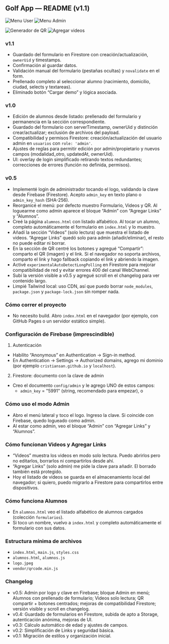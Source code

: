 ## Golf App — README (v1.1)

![Menu User](https://github.com/user-attachments/assets/736d311e-ee49-4129-9dca-334949de6ab3)
![Menu Admin](https://github.com/user-attachments/assets/edd333a2-8c30-4152-9a40-2523fc60ef62)

![Generador de QR](https://github.com/user-attachments/assets/bf98850e-cbbf-43fa-8380-613853a44caa)
![Agregar videos](https://github.com/user-attachments/assets/06a64f17-b78d-488d-bc3d-d723fa33fc67)


### v1.1
- Guardado del formulario en Firestore con creación/actualización, `ownerUid` y timestamps.
- Confirmación al guardar datos.
- Validación manual del formulario (pestañas ocultas) y `novalidate` en el form.
- Prellenado completo al seleccionar alumno (nacimiento, domicilio, ciudad, selects y textareas).
- Eliminado botón “Cargar demo” y lógica asociada.

### v1.0
- Edición de alumnos desde listado: prellenado del formulario y permanencia en la sección correspondiente.
- Guardado del formulario con serverTimestamp, ownerUid y distinción crear/actualizar; exclusión de archivos del payload.
- Compatibilidad y permisos Firestore: creación/actualización del usuario admin en `usuarios` con `role: 'admin'`.
- Ajustes de reglas para permitir edición por admin/propietario y nuevos campos (modalidad_otro, updatedAt, ownerUid).
- UI: overlay de login simplificado retirando textos redundantes; correcciones de errores (función no definida, permisos).

### v0.5
- Implementé login de administrador tocando el logo, validando la clave desde Firebase (Firestore). Acepto `admin_key` en texto plano o `admin_key_hash` (SHA-256).
- Reorganicé el menú: por defecto muestro Formulario, Videos y QR. Al loguearme como admin aparece el bloque “Admin” con “Agregar Links” y “Alumnos”.
- Creé la página `alumnos.html` con listado alfabético. Al tocar un alumno, completo automáticamente el formulario en `index.html` y lo muestro.
- Añadí la sección “Videos” (solo lectura) que muestra el listado de videos. “Agregar Links” quedó solo para admin (añadir/eliminar), el resto no puede editar ni borrar.
- En la sección de QR centré los botones y agregué “Compartir”: comparto el QR (imagen) y el link. Si el navegador no soporta archivos, comparto el link y hago fallback copiando el link y abriendo la imagen.
- Activé `experimentalAutoDetectLongPolling` en Firestore para mejorar compatibilidad de red y evitar errores 400 del canal WebChannel.
- Subí la versión visible a v0.5 y agregué scroll en el changelog para ver contenido largo.
- Limpié Tailwind local: uso CDN, así que puedo borrar `node_modules`, `package.json` y `package-lock.json` sin romper nada.

### Cómo correr el proyecto
- No necesito build. Abro `index.html` en el navegador (por ejemplo, con GitHub Pages o un servidor estático simple).

### Configuración de Firebase (imprescindible)
1) Autenticación
- Habilito “Anonymous” en Authentication → Sign-in method.
- En Authentication → Settings → Authorized domains, agrego mi dominio (por ejemplo `cristiansan.github.io` y `localhost`).

2) Firestore: documento con la clave de admin
- Creo el documento `config/admin` y le agrego UNO de estos campos:
  - `admin_key` = "5991" (string, recomendado para empezar), o
  
### Cómo uso el modo Admin
- Abro el menú lateral y toco el logo. Ingreso la clave. Si coincide con Firebase, quedo logueado como admin.
- Al estar como admin, veo el bloque “Admin” con “Agregar Links” y “Alumnos”.

### Cómo funcionan Videos y Agregar Links
- “Videos” muestra los videos en modo solo lectura. Puedo abrirlos pero no editarlos, borrarlos ni compartirlos desde ahí.
- “Agregar Links” (solo admin) me pide la clave para añadir. El borrado también está protegido.
- Hoy el listado de videos se guarda en el almacenamiento local del navegador; si quiero, puedo migrarlo a Firestore para compartirlos entre dispositivos.

### Cómo funciona Alumnos
- En `alumnos.html` veo el listado alfabético de alumnos cargados (colección `formularios`).
- Si toco un nombre, vuelvo a `index.html` y completo automáticamente el formulario con sus datos.

### Estructura mínima de archivos
- `index.html`, `main.js`, `styles.css`
- `alumnos.html`, `alumnos.js`
- `logo.jpeg`
- `vendor/qrcode.min.js`

### Changelog
- v0.5: Admin por logo y clave en Firebase; bloque Admin en menú; Alumnos con prellenado de formulario; Videos solo lectura; QR compartir + botones centrados; mejoras de compatibilidad Firestore; versión visible y scroll en changelog.
- v0.4: Guardado de formularios en Firestore, subida de apto a Storage, autenticación anónima, mejoras de UI.
- v0.3: Cálculo automático de edad y ajustes de campos.
- v0.2: Simplificación de Links y seguridad básica.
- v0.1: Migración de estilos y organización inicial.


